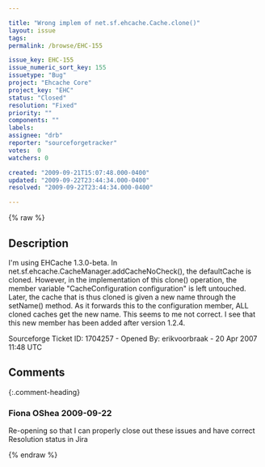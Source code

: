```yaml
---

title: "Wrong implem of net.sf.ehcache.Cache.clone()"
layout: issue
tags: 
permalink: /browse/EHC-155

issue_key: EHC-155
issue_numeric_sort_key: 155
issuetype: "Bug"
project: "Ehcache Core"
project_key: "EHC"
status: "Closed"
resolution: "Fixed"
priority: ""
components: ""
labels: 
assignee: "drb"
reporter: "sourceforgetracker"
votes:  0
watchers: 0

created: "2009-09-21T15:07:48.000-0400"
updated: "2009-09-22T23:44:34.000-0400"
resolved: "2009-09-22T23:44:34.000-0400"

---
```




{% raw %}



## Description

<div markdown="1" class="description">

I'm using EHCache 1.3.0-beta. In net.sf.ehcache.CacheManager.addCacheNoCheck(), the defaultCache is cloned. However, in the implementation of this clone() operation, the member variable "CacheConfiguration configuration" is left untouched. Later, the cache that is thus cloned is given a new name through the setName() method. As it forwards this to the configuration member, ALL cloned caches get the new name. This seems to me not correct. I see that this new member has been added after version 1.2.4.

Sourceforge Ticket ID: 1704257 - Opened By: erikvoorbraak - 20 Apr 2007 11:48 UTC

</div>

## Comments


{:.comment-heading}
### **Fiona OShea** <span class="date">2009-09-22</span>

<div markdown="1" class="comment">

Re-opening so that I can properly close out these issues and have correct Resolution status in Jira

</div>



{% endraw %}
